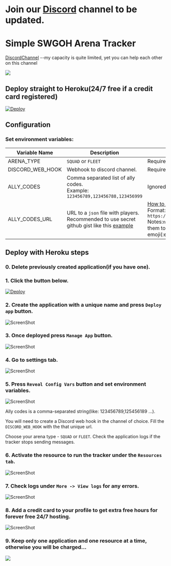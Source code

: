# Join our [Discord](https://discord.gg/xcjvKPM) channel to be updated.

# Simple SWGOH Arena Tracker
[DiscordChannel](https://discord.gg/xcjvKPM) --my capacity is quite limited, yet you can help each other on this channel

[![](https://c5.patreon.com/external/logo/become_a_patron_button.png)](https://www.patreon.com/iprobedroid)

## Deploy straight to Heroku(24/7 free if a credit card registered)

<!-- [![Deploy](https://www.herokucdn.com/deploy/button.svg)](https://dashboard.heroku.com/new?button-url=https%3A%2F%2Fgithub.com%2Fiprobedroid%2Fswgoh-arena-tracker&template=[https%3A%2F%2Fgithub.com%2Fiprobedroid%2Fswgoh-arena-tracker]) -->
<!-- [![Deploy](https://www.herokucdn.com/deploy/button.svg)](https://heroku.com/deploy) -->
[![Deploy](https://www.herokucdn.com/deploy/button.svg)](https://dashboard.heroku.com/new?button-url=https%3A%2F%2Fgithub.com%2FDV1231%2FccIPD-arena-tracker&template=[https%3A%2F%2Fgithub.com%2FDV1231%2FccIPD-arena-tracker])



## Configuration

### Set environment variables:

|Variable Name| Description                             | Notes |
|-------------|-----------------------------------------|------ |
|ARENA_TYPE | `SQUAD` or `FLEET`                 | Required(yet `SQUAD` is by default if not set)|
|DISCORD_WEB_HOOK| Webhook to discord channel.|  Required|
|ALLY_CODES | Comma separated list of ally codes.<br/>Example:<br/>`123456789,123456788,123456999`| Ignored if `ALLY_CODES_URL` present|
|ALLY_CODES_URL| URL to a `json` file with players.<br/> Recommended to use secret github gist like this [example](https://gist.github.com/iprobedroid/603fc48a5ec43afc9e53ee845e91e042/raw)|[How to find discord id.](https://support.discordapp.com/hc/en-us/articles/206346498-Where-can-I-find-my-User-Server-Message-ID-).<br/>Format: `https://gist.github.com/<user_name>/<gist_id>/raw`<br/>Notes:`name` and `discordId` is not required, just set them to an empty string `""`, `userIcon` is for discord emoji(:emoji_code:)  |Recommended|


## Deploy with Heroku steps
### 0. Delete previously created application(if you have one).

### 1. Click the button below.
<!-- [![Deploy](https://www.herokucdn.com/deploy/button.svg)](https://dashboard.heroku.com/new?button-url=https%3A%2F%2Fgithub.com%2Fiprobedroid%2Fswgoh-arena-tracker&template=https%3A%2F%2Fgithub.com%2Fiprobedroid%2Fswgoh-arena-tracker)
 -->
<!-- [![Deploy](https://www.herokucdn.com/deploy/button.svg)](https://heroku.com/deploy) -->
[![Deploy](https://www.herokucdn.com/deploy/button.svg)](https://dashboard.heroku.com/new?button-url=https%3A%2F%2Fgithub.com%2FDV1231%2FccIPD-arena-tracker&template=https%3A%2F%2Fgithub.com%2FDV1231%2FccIPD-arena-tracker)


### 2. Create the application with a unique name and press `Deploy app` button.
![ScreenShot](assets/create-app.png)

### 3. Once deployed press `Manage App` button.
![ScreenShot](assets/app-deployed.png)

### 4. Go to settings tab.
![ScreenShot](assets/go-to-settings-tab.png)

### 5. Press `Reveal Config Vars` button and set environment variables.
![ScreenShot](assets/set-env-variables.png)

Ally codes is a comma-separated string(like: 123456789,125456189 ...).

You will need to create a Discord web hook in the channel of choice.
Fill the `DISCORD_WEB_HOOK` with the that unique url.

Choose your arena type - `SQUAD` or `FLEET`.
Check the application logs if the tracker stops sending messages.

### 6. Activate the resource to run the tracker under the `Resources tab`.
![ScreenShot](assets/activate-worker-resource.png)

### 7. Check logs under `More -> View logs` for any errors.
![ScreenShot](assets/check-logs.png)


### 8. Add a credit card to your profile to get extra free hours for forever free 24/7 hosting.
![ScreenShot](assets/add-credit-card.png)

### 9. Keep only one application and one resource at a time, otherwise you will be charged...

[![](https://c5.patreon.com/external/logo/become_a_patron_button.png)](https://www.patreon.com/iprobedroid)
